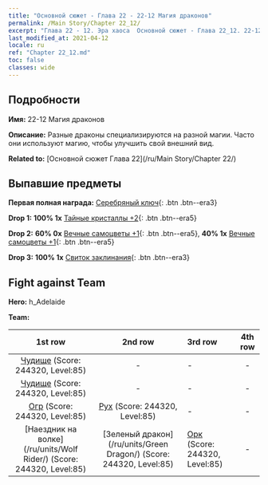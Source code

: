 ```yaml
---
title: "Основной сюжет - Глава 22 - 22-12 Магия драконов"
permalink: /Main Story/Chapter 22_12/
excerpt: "Глава 22 - 12. Эра хаоса  Основной сюжет - Глава 22_12. 22-12 Магия драконов"
last_modified_at: 2021-04-12
locale: ru
ref: "Chapter 22_12.md"
toc: false
classes: wide
---
```


## Подробности

 **Имя:** 22-12 Магия драконов

 **Описание:** Разные драконы специализируются на разной магии. Часто они используют магию, чтобы улучшить свой внешний вид.

 **Related to:** [Основной сюжет Глава 22](/ru/Main Story/Chapter 22/)

## Выпавшие предметы

 **Первая полная награда:** [Серебряный ключ](/ru/Items/con_693/){: .btn .btn--era3}

 **Drop 1:** **100% 1x** [Тайные кристаллы +2](/ru/Items/mat_80/){: .btn .btn--era5}

 **Drop 2:** **60% 0x** [Вечные самоцветы +1](/ru/Items/mat_72/){: .btn .btn--era5}, **40% 1x** [Вечные самоцветы +1](/ru/Items/mat_72/){: .btn .btn--era5}

 **Drop 3:** **100% 1x** [Свиток заклинания](/ru/Items/con_694/){: .btn .btn--era3}


## Fight against Team
 **Hero:** h_Adelaide

 **Team:**


  | 1st row | 2nd row | 3rd row | 4th row |
  |:----:|:----:|:----|:----:|
  | [Чудище](/ru/units/Behemoth/) (Score: 244320, Level:85)  | - | - | - |
  | [Чудище](/ru/units/Behemoth/) (Score: 244320, Level:85)  | - | - | - |
  | [Огр](/ru/units/Ogre/) (Score: 244320, Level:85)  | [Рух](/ru/units/Roc/) (Score: 244320, Level:85)  | - | - |
  | [Наездник на волке](/ru/units/Wolf Rider/) (Score: 244320, Level:85)  | [Зеленый дракон](/ru/units/Green Dragon/) (Score: 244320, Level:85)  | [Орк](/ru/units/Orc/) (Score: 244320, Level:85)  | - |


